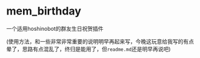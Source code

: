 # mem_birthday
一个适用hoshinobot的群友生日祝贺插件

(使用方法，和一些非常非常重要的说明明早再起来写，今晚这玩意给我写的有点晕了，思路有点混乱了，终归是能用了，但`readme.md`还是明早再说吧)
